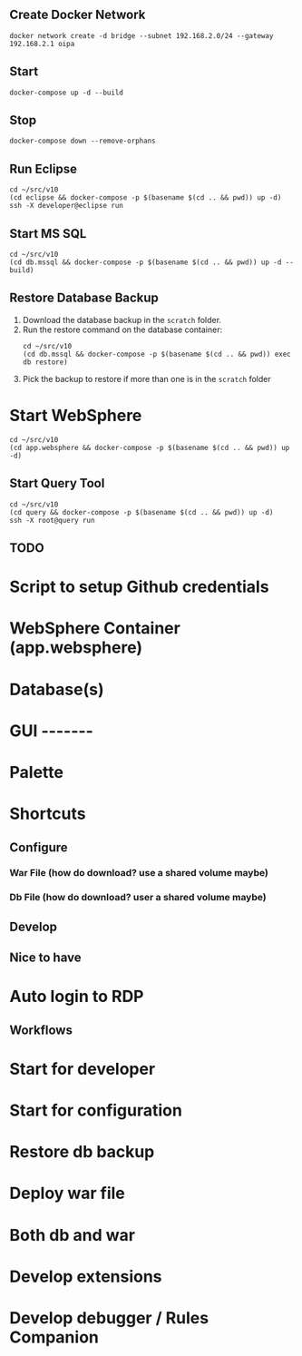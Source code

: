 ## Create Docker Network
```
docker network create -d bridge --subnet 192.168.2.0/24 --gateway 192.168.2.1 oipa
```

## Start
```
docker-compose up -d --build
```

## Stop
```
docker-compose down --remove-orphans
```

## Run Eclipse
```
cd ~/src/v10
(cd eclipse && docker-compose -p $(basename $(cd .. && pwd)) up -d)
ssh -X developer@eclipse run
```

## Start MS SQL
```
cd ~/src/v10
(cd db.mssql && docker-compose -p $(basename $(cd .. && pwd)) up -d --build)
```

## Restore Database Backup
1. Download the database backup in the `scratch` folder.
2. Run the restore command on the database container:
    ```
    cd ~/src/v10
    (cd db.mssql && docker-compose -p $(basename $(cd .. && pwd)) exec db restore)
    ```
3. Pick the backup to restore if more than one is in the `scratch` folder

# Start WebSphere
```
cd ~/src/v10
(cd app.websphere && docker-compose -p $(basename $(cd .. && pwd)) up -d)
```

## Start Query Tool
```
cd ~/src/v10
(cd query && docker-compose -p $(basename $(cd .. && pwd)) up -d)
ssh -X root@query run
```

## TODO
# Script to setup Github credentials
# WebSphere Container (app.websphere)
# Database(s)
# GUI -------
# Palette
# Shortcuts
## Configure
### War File (how do download? use a shared volume maybe)
### Db File (how do download? user a shared volume maybe)
## Develop

## Nice to have
# Auto login to RDP


## Workflows
# Start for developer
# Start for configuration
# Restore db backup
# Deploy war file
# Both db and war
# Develop extensions
# Develop debugger / Rules Companion

